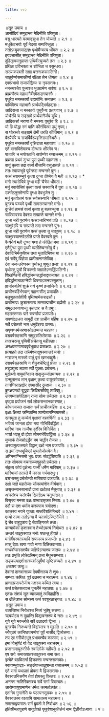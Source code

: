 ```yaml
---
title: ००२

---
```

॥सूत उवाच ॥  
आसीदियं समुद्रान्ता मेदिनीति परिश्रुता।  
वसु धारयते यस्माद्वसुधा तेन चोच्यते ॥ २.१ ॥  
मधुकैटभयोः पूर्वं मेदसा सम्परिप्लुता।  
ततोऽभ्युपगमाद्राज्ञः पृथोर्वैन्यस्य धीमतः ॥ २.२ ॥  
इयञ्चासीत् समुद्रान्ता मेदिनीति परिश्रुता।  
दुहितृत्वमनुप्राप्ता पृथिवीत्युच्यते ततः ॥ २.३ ॥  
प्रथिता प्रविभक्ता च शोभिता च वसुन्धरा।  
सस्याकरवती राज्ञा पत्तनाकरमालिनी।  
चातुर्वर्ण्यसमाकीर्णा रक्षिता तेन धीमता ॥ २.४ ॥  
एवम्प्रभावो राजासीद्वैन्यः स नृपसत्तमः।  
नमस्यश्चैव पूज्यश्च भूतग्रामेण सर्वशः ॥ २.५ ॥  
ब्राह्मणैश्च महाभागैर्वेदवेदाङ्गपारगैः।  
पृथुरेव नमस्कार्यो ब्रह्मयोनिः सनातनः ॥ २.६ ॥  
पार्थिवैश्च महाभागैः प्रार्थयद्भिर्महद्यशः।  
आदिराजा न मस्कार्यः पृथुर्वैन्यः प्रतापवान् ॥ २.७ ॥  
योधैरपि च सङ्ग्रामे प्रार्थयानैर्जयं युधि।  
आदिकर्त्ता नराणां वै नमस्यः पृथुरेव हि ॥ २.८ ॥  
यो हि योद्धा रणं याति कीर्त्तयित्वा पृथुं नृपम्।  
स घोररूपे सङ्ग्रामे क्षेमी तरति कीर्तिमान् ॥ २.९ ॥  
वैश्यैरपि च राजर्षिर्वैश्यवृत्तिसमास्थितैः।  
पृथुरेव नमस्कार्यो वृत्तिदाता महायशाः ॥ २.१० ॥  
एते वत्सविशेषाश्च दोग्धारः क्षीरमेव च।  
पात्राणि च मयोक्तानि सर्वाण्येव यथाक्रमम् ॥ २.११ ॥  
ब्रह्मणा प्रथमं दुग्धा पुरा पृथ्वी महात्मना।  
वायुं कृत्वा तदा वत्सं बीजानि वसुधातले ॥ २.१२ ॥  
ततः स्वायम्भुवे पूर्वन्तदा मन्वन्तरे पुनः।  
वत्सं स्वायम्भुवं कृत्वा दुग्धा ग्रीष्मेण वै मही ॥ २.१३ ॥ *  
मनौ स्वारोचिषे दुग्धा मही चैत्रेण धीमता।  
मनुं स्वारोचिषं कृत्वा वत्सं सस्यानि वै पुरा ॥ २.१४ ॥  
उत्तमेऽनुत्तमेनापि दुग्धा देवभुजेन तु ।  
मनुं कृत्वोत्तमं वत्सं सर्वसस्यानि धीमता ॥ २.१५ ॥  
पुनश्च पञ्चमे पृथ्वी तामसस्यान्तरे मनोः।  
दुग्धेयं तामसं वत्सं कृत्वा तु बलबन्धुना ॥ २.१६ ॥  
चारिष्णवस्य देवस्य सम्प्राप्ते चान्तरे मनोः।  
दुग्धा मही पुराणेन वत्सञ्चारिष्णवं प्रति ॥ २..१७ ॥  
चाक्षुषेऽपि च सम्प्राप्ते तदा मन्वन्तरे पुनः।  
दुग्धा मही पुराणेन वत्सं कृत्वा तु चाक्षुषम् ॥ २.१८ ॥  
चाक्षुषस्यान्तरेऽतीते प्राप्ते वैवस्वते पुनः ।  
वैन्येनेयं मही दुग्धा यथा ते कीर्तितं मया ॥ २.१९ ॥  
एतैर्दुग्धा पुरा पृथ्वी व्यतीतेष्वन्तरेषु वै।  
देवादिभिर्मनुष्यैश्च तथा भूतादिभिश्च या ॥ २.२० ॥  
एवं सर्वेषु विज्ञेया ह्यतीतानागतेष्विह।  
देवा मन्वन्तरेष्वस्य पृथोस्तु श्रृणुत प्रजाः ॥ २.२१ ॥  
पृथोस्तु पुत्रौ विक्रान्तौ जज्ञातेऽन्तर्द्धिपालिनौ।  
शिखण्डिनी हविर्द्धानमन्तर्द्धानाद्व्यजायत ॥ २.२२ ॥  
हविर्द्धानात्षडाग्नेयी धिषणाऽजनयत्सुतान्।  
प्राचीनबर्हिषं शुक्रं गयं कृष्णं व्रजाजिनौ ॥ २.२३ ॥  
प्राचीनबर्हिर्भगवान् महानासीत् प्रजापतिः।  
बलुश्रुततपोवीर्यैः पृथिव्यामेकराढसौ।  
प्राचीनाग्राः कुशास्तस्य तस्मात्प्राचीन बर्ह्यसौ ॥ २.२४ ॥  
समुद्रतनयायान्तु कृतदारः स वै प्रभुः।  
महतस्तमसः पारे सवर्णायां प्रजापतेः।  
सवर्णाऽऽधत्त सामुद्री दश प्राचीन बर्हिषः ॥ २.२५ ॥  
सर्वे प्रचेतसो नाम धनुर्वेदस्य पारगाः।  
अपृथग्धर्मचरणास्तेऽतप्यन्त महत्तपः।  
दशवर्षसहस्राणि समुद्रसलिलेशयाः ॥ २.२६ ॥  
तपश्चरत्सु पृथिवीं प्रचेतःसु महीरुहाः।  
अरक्ष्यमाणामाववृर्बभूवाथ प्रजाक्षयः ॥ २.२७ ॥  
प्रत्याहते तदा तस्मिंश्चाक्षुषस्यान्तरे मनोः ।  
नाशकन् मारुतो वातुं वृतं खमभवद्द्रुमैः।  
दशवर्षसहस्राणि न शेकुश्चेष्टितुं प्रजाः ॥ २.२८ ॥  
तदुपश्रुत्य तपसा सर्वे युक्ताः प्रचेतसः।  
मुखेभ्यो वायुमग्निञ्च ससृजुर्ज्जातमन्यवः ॥ २.२९ ॥  
उन्मूलानथ तान् वृक्षान् कृत्वा वायुरशोषयत्।  
तानग्निरदहद्वोर एवमासीद् द्रुमक्षयः ॥ २.३० ॥  
द्रुमक्षयमथो बुद्ध्वा किञ्चिच्छेषेषु शाखिषु।  
उपगम्याब्रवीदेतान् राजा सोमः प्रचेतसः ॥ २.३१ ॥  
दृष्ट्वा प्रयोजनं सर्वं लोकसन्तानकारणात्।  
कोपन्त्यजत राजानः सर्वं प्राचीनबर्हिषः ॥ २.३२ ॥  
वृक्षाः क्षित्यां जनिष्यन्ति शाम्येतामग्निमारुतौ।  
रत्नभूता तु कन्येयं वृक्षाणां वरवर्णिनी ॥ २.३३ ॥  
भविष्यं जानता ह्येषा मया गोभिर्विवर्द्धिता।  
मारिषा नाम नाम्नैषा वृक्षैरेव विनिर्मिता।  
भार्या भवतु वो ह्येषा सोमगर्भविवर्द्धिता ॥ २.३४ ॥  
युष्माकं तेजसोऽर्द्धेन मम चार्द्धेन तेजसः।  
अस्यामुत्पत्स्यते विद्वान् दक्षो नाम प्रजापतिः ॥ २.३५ ॥  
स इमां दग्धभूयिष्ठां युष्मत्तेजोमयेन वै।  
अग्निनाग्निसमो भूयः प्रजाः संवर्द्धयिष्यति ॥ २.३६ ॥  
ततः सोमस्य वचनाज्जगृहुस्ते प्रचेतसः।  
संहृत्य कोपं वृक्षेभ्यः पत्नीं धर्मेण मारिषाम् ॥ २.३७ ॥  
मारिषायां ततस्ते वै मनसा गर्भमादधुः।  
दशभ्यस्तु प्रचेतोभ्यो मारिषायां प्रजापतिः ॥ २.३८ ॥  
दक्षो जज्ञे महातेजाः सोमस्यांशेन वीर्यवान् ।  
असृजन्मानसानादौ प्रजा दक्षोऽथ मैथुनात् ॥ २.३९ ॥  
अचरांश्च चरांश्चैव द्विपदोऽथ चतुष्पदान्।  
विसृज्य मनसा दक्षः पश्चादसृजत स्त्रियः ॥ २.४० ॥  
ददौ स दश धर्माय कश्यपाय त्रयोदश।  
कालस्य नयने युक्ताः सप्तविंशतिमिन्दवे ॥ २.४१ ॥  
एभ्यो दत्त्वा ततोऽन्या वै चतस्रोऽरिष्टनेमिने ।  
द्वे चैव बाहुपुत्राय द्वे चैवाङ्गिरसे तथा।  
कन्यामेकां कृशाश्वाय तेभ्योऽपत्यं निबोधत ॥ २.४२ ॥  
अन्तरं चाक्षुषस्यात्र मनोः षष्ठन्तु हीयते।  
मनोर्वैवस्वतस्यापि सप्तमस्य प्रजापतेः ॥ २.४३ ॥  
तासु देवाः खगा गावो नागा दितिजदानवाः।  
गन्धर्वोप्सरसश्चैव जज्ञिरेऽन्याश्च जातयः ॥ २.४४ ॥  
ततः प्रभृति लोकेऽस्मिन् प्रजा मैथुनसम्भवाः।  
सङ्कल्पाद्दर्शनात्स्पर्शात्पूर्वेषां सृष्टिरुच्यते ॥ २.४५ ॥  
॥ऋषय ऊचुः॥  
देवानां दानवानाञ्च देवर्षीणाञ्च ते शुभः।  
सम्भवः कथितः पूर्वं दक्षस्य च महात्मनः ॥ २.४६ ॥  
प्राणात्प्रजापतेर्जन्म दक्षस्य कथितं त्वया।  
कथं प्रचेतसत्वञ्च पुनर्लेभे महातपाः ॥ २.४७ ॥  
एतन्नः संशयं सूत व्याख्यातुं त्वमिहार्हसि।  
स दौहित्रश्च सोमस्य कथं श्वशुरताङ्गतः ॥ २.४८ ॥  
॥सूत उवाच॥  
उत्पत्तिश्च निरोधश्च नित्यं भूतेषु सत्तमाः।  
ऋषयोऽत्र न मुह्यन्ति विद्यावन्तश्च ये नराः ॥ २.४९ ॥  
युगे युगे भवन्त्येते सर्वे दक्षादयो द्विजाः ।  
पुनश्चैव निरुध्यन्ते विद्वांस्तत्र न मुह्यति ॥ २.५० ॥  
ज्यैष्‌ठ्यं कानिष्ठ्यमप्येषां पूर्वं नासीद् द्विजोत्तमाः।  
तप एव गरीयोऽभूत् प्रभावश्चैव कारणम् ॥ २.५१ ॥  
इमां विसृष्टिं यो वेद चाक्षुषस्य चराचरम्।  
प्रजानामायुरुत्तीर्णः स्वर्गलोके महीयते ॥ २.५२ ॥  
एष सर्गः समाख्यातश्चाक्षुषस्य समा सतः।  
इत्येते षढविसर्गा हिक्रान्ता मन्वन्तरात्मकाः।  
स्वायम्भुवाद्या- सङ्क्षेपाच्चाक्षुषान्ता यथाक्रमम् ॥ २.५३ ॥  
एते सर्गा यथाप्रज्ञं प्रोक्ता वै द्विजसत्तमाः।  
वैवस्वतनिसर्गेण तेषां ज्ञेयस्तु विस्तरः ॥ २.५४ ॥  
अनन्ता नातिरिक्ताश्च सर्वे सर्गा विवस्वतः।  
आरोग्यायुष्प्रमाणेन धर्मतः कामतोऽर्थतः।  
एतानेव गुणानेति यः पठत्यनसूयकः ॥ २.५५ ॥  
वैवस्वतस्य वक्ष्यामि साम्प्रतस्य महात्मनः।  
समासाद्व्यासतः सर्गं ब्रुवतो मे निबोधत ॥ २.५६ ॥  
इतिश्रीमहापुराणे वायुप्रोक्ते पृथुवंशानुकीर्त्तनं नाम द्वितीयोऽध्यायः ॥ २ ॥
